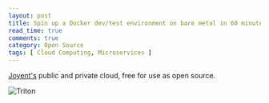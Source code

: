 ```yaml
---
layout: post
title: Spin up a Docker dev/test environment on bare metal in 60 minutes or less
read_time: true  
comments: true
category: Open Source
tags: [ Cloud Computing, Microservices ] 
---
```


[Joyent's](https://www.joyent.com/) public and private cloud, free for use as open source.

![Triton](https://www.joyent.com/content/blog/20150727-spin-up-a-docker-dev-test-environment-in-60-minutes-or-less/portable-dc.jpg)

